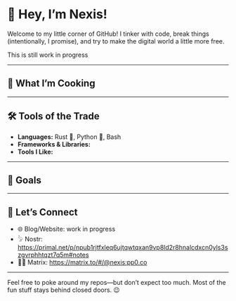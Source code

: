 # 👾 Hey, I’m Nexis!  

Welcome to my little corner of GitHub! I tinker with code, break things (intentionally, I promise), and try to make the digital world a little more free.  

This is still work in progress 

---

## 🍳 What I’m Cooking  

---

## 🛠️ Tools of the Trade  

- **Languages:** Rust 🦀, Python 🐍, Bash 
- **Frameworks & Libraries:** 
- **Tools I Like:**
  
---

## 🎯 Goals  

---

## 📡 Let’s Connect  

- 🌐 Blog/Website: work in progress
- 𓅦 Nostr: https://primal.net/p/npub1rjtfxleq6ujtqwtqxan9vp8ld2r8hnalcdxcn0yls3szgvrphhtqzt7q5m#notes
- 🕵️‍♂️ Matrix: https://matrix.to/#/@nexis:pp0.co

---

Feel free to poke around my repos—but don’t expect too much. Most of the fun stuff stays behind closed doors. 😉
